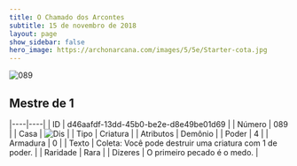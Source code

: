 ```yaml
---
title: O Chamado dos Arcontes
subtitle: 15 de novembro de 2018
layout: page
show_sidebar: false
hero_image: https://archonarcana.com/images/5/5e/Starter-cota.jpg
---
```


![089](https://cdn.keyforgegame.com/media/card_front/pt/341_089_RF2PX33PJW8W_pt.png)

## Mestre de 1

|----|----|
| ID | d46aafdf-13dd-45b0-be2e-d8e49be01d69 |
| Número | 089 |
| Casa | ![Dis](https://archonarcana.com/images/thumb/e/e8/Dis.png/22px-Dis.png "Dis") |
| Tipo | Criatura |
| Atributos | Demônio |
| Poder | 4 |
| Armadura | 0 |
| Texto | Coleta: Você pode destruir uma criatura com 1 de poder. |
| Raridade | Rara |
| Dizeres | O primeiro pecado é o medo. |